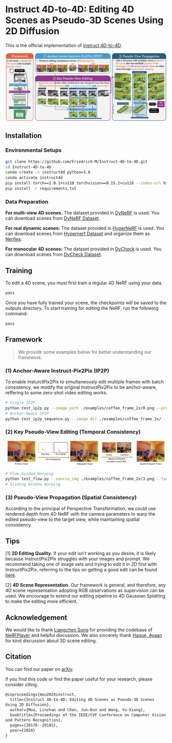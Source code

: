 # Instruct 4D-to-4D: Editing 4D Scenes as Pseudo-3D Scenes Using 2D Diffusion

This is the official implementation of [Instruct 4D-to-4D](https://immortalco.github.io/Instruct-4D-to-4D/).

![Pipeline](./imgs/pipeline.png)

## Installation

### Environmental Setups

```bash
git clone https://github.com/Friedrich-M/Instruct-4D-to-4D.git
cd Instruct-4D-to-4D
conda create -n instruct4d python=3.8
conda activate instruct4d
pip install torch==2.0.1+cu118 torchvision==0.15.2+cu118 --index-url https://download.pytorch.org/whl/cu118
pip install -r requirements.txt
```

### Data Preparation

**For multi-view 4D scenes.** The dataset provided in [DyNeRF](https://github.com/facebookresearch/Neural_3D_Video) is used. You can download scenes from [DyNeRF Dataset](https://github.com/facebookresearch/Neural_3D_Video/releases/tag/v1.0).

**For real dynamic scenes:** The dataset provided in [HyperNeRF](https://github.com/google/hypernerf) is used. You can download scenes from [Hypernerf Dataset](https://github.com/google/hypernerf/releases/tag/v0.1) and organize them as [Nerfies](https://github.com/google/nerfies#datasets). 

**For monocular 4D scenes:** The dataset provided in [DyCheck](https://github.com/KAIR-BAIR/dycheck) is used. You can download scenes from [DyCheck Dataset](https://drive.google.com/drive/folders/1ZYQQh0qkvpoGXFIcK_j4suon1Wt6MXdZ).

## Training

To edit a 4D scene, you must first train a regular 4D NeRF using your data.
```bash
pass
```

Once you have fully trained your scene, the checkpoints will be saved to the outputs directory. To start training for editing the NeRF, run the following command:
```bash
pass
```

## Framework
> We provide some examples below for better understanding our framework.

### (1) Anchor-Aware Instruct-Pix2Pix (IP2P)

To enable InsturctPix2Pix to simultaneously edit multiple frames with batch consistency, we modify the original InstructPix2Pix to be anchor-aware, reffering to some zero-shot video editing works.
```bash
# Single IP2P
python test_ip2p.py --image_path ./examples/coffee_frame_2x/0.png --prompt 'What if it was painted by Van Gogh?' --resize 1024 --steps 20 --guidance_scale 7.5 --image_guidance_scale 1.5
# Anchor-Aware IP2P
python test_ip2p_sequence.py --image_dir ./examples/coffee_frame_2x/ --sequence_length 6 --prompt 'What if it was painted by Van Gogh?' --resize 1024 --steps 20 --guidance_scale 7.5 --image_guidance_scale 1.5
```

### (2) Key Pseudo-View Editing (Temporal Consistency)

![Flow-guided Sliding Window](./imgs/sliding_window.png)

```bash
# Flow-Guided Warping
python test_flow.py --source_img ./examples/coffee_frame_2x/3.png --target_img ./examples/coffee_frame_2x/6.png
# Sliding Window Warping
```

### (3) Pseudo-View Propagation (Spatial Consistency)

According to the principal of Perspective Transformation, we could use rendered depth from 4D NeRF with the camera parameters to warp the edited pseudo-view to the target view, while maintaining spatial consistency.

## Tips

[1] **2D Editing Quality.** If your edit isn't working as you desire, it is likely because InstructPix2Pix struggles with your images and prompt. We recommend taking one of image sets and trying to edit it in 2D first with InstructPix2Pix, referring to the tips on getting a good edit can be found [here](https://github.com/timothybrooks/instruct-pix2pix#tips).

[2] **4D Scene Representation.** Our framework is general, and therefore, any 4D scene representation adopting RGB observations as supervision can be used. We encourage to extend our editing pipeline to 4D Gaussian Splatting to make the editing more efficient.

## Acknowledgement

We would like to thank [Liangchen Song](https://lsongx.github.io/index.html) for providing the codebase of [NeRFPlayer](https://lsongx.github.io/projects/nerfplayer.html) and helpful discussion. We also sincerely thank [Haque, Ayaan](https://www.ayaanzhaque.me/) for kind discussion about 3D scene editing.

## Citation

You can find our paper on [arXiv](https://arxiv.org/abs/2406.09402).

If you find this code or find the paper useful for your research, please consider citing:

```
@inproceedings{mou2024instruct,
  title={Instruct 4D-to-4D: Editing 4D Scenes as Pseudo-3D Scenes Using 2D Diffusion},
  author={Mou, Linzhan and Chen, Jun-Kun and Wang, Yu-Xiong},
  booktitle={Proceedings of the IEEE/CVF Conference on Computer Vision and Pattern Recognition},
  pages={20176--20185},
  year={2024}
}
```